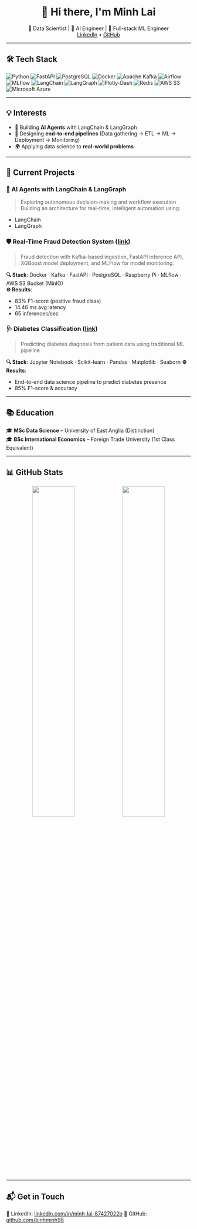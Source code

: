 <h1 align="center">👋 Hi there, I'm Minh Lai</h1>

<p align="center">
  🚀 Data Scientist | 🧠 AI Engineer | 🔄 Full-stack ML Engineer  
  <br>
  <a href="https://linkedin.com/in/minh-lai-87427022b">LinkedIn</a> •
  <a href="https://github.com/binhminh98">GitHub</a>
</p>

---

## 🛠️ Tech Stack

![Python](https://img.shields.io/badge/Python-3776AB?logo=python&logoColor=white)
![FastAPI](https://img.shields.io/badge/FastAPI-009688?logo=fastapi&logoColor=white)
![PostgreSQL](https://img.shields.io/badge/PostgreSQL-4169E1?logo=postgresql&logoColor=white)
![Docker](https://img.shields.io/badge/Docker-2496ED?logo=docker&logoColor=white)
![Apache Kafka](https://img.shields.io/badge/Kafka-231F20?logo=apachekafka&logoColor=white)
![Airflow](https://img.shields.io/badge/Apache_Airflow-017CEE?logo=apacheairflow&logoColor=white)
![MLflow](https://img.shields.io/badge/MLflow-0194E2?logo=mlflow&logoColor=white)
![LangChain](https://img.shields.io/badge/LangChain-000000?logo=data:image/svg+xml;base64,...)
![LangGraph](https://img.shields.io/badge/LangGraph-5A67D8?style=flat&logo=graphQL&logoColor=white)
![Plotly-Dash](https://img.shields.io/badge/Plotly-Dash-blue?logo=plotly&logoColor=white)
![Redis](https://img.shields.io/badge/Redis-DC382D?logo=redis&logoColor=white)
![AWS S3](https://img.shields.io/badge/AWS_S3-569A31?logo=amazonaws&logoColor=white)
![Microsoft Azure](https://img.shields.io/badge/Microsoft_Azure-0078D4?logo=microsoftazure&logoColor=white)

---

## 💡 Interests

- 🧠 Building **AI Agents** with LangChain & LangGraph
- 🔄 Designing **end-to-end pipelines** (Data gathering -> ETL → ML → Deployment -> Monitoring)
- 🌍 Applying data science to **real-world problems**

---

## 🔨 Current Projects

### 🧠 AI Agents with LangChain & LangGraph
> Exploring autonomous decision-making and workflow execution  
> Building an architecture for real-time, intelligent automation using:
- LangChain
- LangGraph

### 🛡️ Real-Time Fraud Detection System ([link](https://github.com/binhminh98/realtime-fraud-detection))
> Fraud detection with Kafka-based ingestion, FastAPI inference API, XGBoost model deployment, and MLFlow for model monitoring.

**🔍 Stack**: Docker · Kafka · FastAPI · PostgreSQL · Raspberry Pi · MLflow · AWS S3 Bucket (MinIO)  
**⚙️ Results**:  
- 83% F1-score (positive fraud class)  
- 14.46 ms avg latency  
- 65 inferences/sec

### 🩺 Diabetes Classification ([link](https://github.com/binhminh98/Data-Mining))
> Predicting diabetes diagnosis from patient data using traditional ML pipeline

**🔍 Stack**: Jupyter Notebook · Scikit-learn · Pandas · Matplotlib · Seaborn
**⚙️ Results**:
- End-to-end data science pipeline to predict diabetes presence
- 85% F1-score & accuracy  

---

## 📚 Education

🎓 **MSc Data Science** – University of East Anglia (Distinction)  
🎓 **BSc International Economics** – Foreign Trade University (1st Class Equivalent)

---

## 📊 GitHub Stats

<p align="center">
  <img src="https://github-readme-stats.vercel.app/api?username=binhminh98&show_icons=true&theme=radical" width="48%" />
  <img src="https://github-readme-streak-stats.herokuapp.com/?user=binhminh98&theme=radical" width="48%" />
</p>

---

## 📬 Get in Touch

🔗 LinkedIn: [linkedin.com/in/minh-lai-87427022b](https://linkedin.com/in/minh-lai-87427022b)
🐙 GitHub: [github.com/binhminh98](https://github.com/binhminh98)
